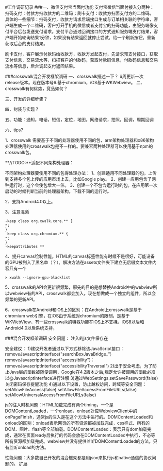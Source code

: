 #工作调研记录
###一、微信支付宝当面付功能
支付宝微信当面付接入分两种：扫码支付：付款方扫收款方的二维码；刷卡支付：收款方扫面支付方的二维码。
具体的一些细节：扫码支付，收款方请求后端接口生成与订单相关联的字符串，客户端生成一个二维码，客户打开手机的微信或者支付宝的扫码功能，由服务端像支付平台后台发送支付请求，支付平台通过回调接口的方式通知服务端支付结果，客户端开始轮询结果1分钟，如果没有结果返回就停止尝试，给一个刷新按钮，重新获取后台的支付结果。

刷卡支付，客户展示付款码给收款方，收款方发起支付，先请求预支付接口，获取支付信息，交易流水等，扫描客户的付款码，获取付款码信息，付款码信息和交易流水等信息，后台调起支付返回结果。

###crosswalk混合开发框架调研
一、crosswalk描述一下？
6周更新一次release版本。现在版本号6.基于chromium，iOS基于WKWebview。
二、crosswalk有何优势，竞品如何？

三、开发的详细步骤？

四、封装与实现？

五、功能：通知，电话，短信，定位，地图，网络请求，拍照，回调，周期回调

六、tips?

1、crosswalk 需要基于不同的处理器使用不同的包，arm架构处理器和x86架构处理器使用的crosswalk包是不一样的。要兼容两种处理器可以使用基于npm的crosswalk包。

**//TODO:**适配不同架构处理器：

不同架构处理器要使用不同的包得处理办法：
1、创建适用不同处理器的包，上传到支持多个包上传的应用市场上去，比如Google play。
2、创建一应用包含了两种运行时，这个会使包增大一倍。
3、创建一个不包含运行时的包，在应用第一次启动的时候判断当前的处理器架构，下载不同的运行时。

2、支持Android4.0以上。

3、注意混淆
	
	-keep class org.xwalk.core.** {
    *;
	}
	-keep class org.chromium.** {
    *;
	}
	-keepattributes **
	
	
4、提升canvas绘制性能，HTML的canvas标签性能有时候不是很好，可能设备的GPU被列入了黑名单（？），解决方法在assets文件夹下建立无后缀文本文件内容只有一个

 	> xwalk --ignore-gpu-blacklist

5、crosswalk的API会更新很频繁，原先的目的是想替换Android中的webview所以webview有的API，crosswalk都会加入，现在想做成一个独立的组件，所以会频繁的更新API。

6、crosswalk在Android和iOS上的区别：在Android上crosswalk是基于chromium web引擎，在iOS由于系统对chromium的限制，是基于WKWebView，有一些crosswalk的特殊功能在iOS上不支持。iOS8以后和Android4.0以后系统支持。

###混合开发框架调研
安全问题：
注入的js文件保存在


安全建议：
1)建议开发者通过以下方式移除该JavaScript接口：
  removeJavascriptInterface("searchBoxJavaBridge_")
  removeJavascriptInterface("accessibility")；
  removeJavascriptInterface("accessibilityTraversal")
2)出于安全考虑，为了防止Java层的函数被随便调用，Google在4.2版本之后,规定允许被调用的函数必须以@JavascriptInterface进行注解
3)通过WebSettings.setSavePassword(false)关闭密码保存提醒功能
4)通过以下设置，防止越权访问，跨域等安全问题： 
  setAllowFileAccess(false)
  setAllowFileAccessFromFileURLs(false)
  setAllowUniversalAccessFromFileURLs(false)
	
	
	
js的注入时机问题：HTML加载完成有两个timing，一个是DOMContentLoaded，一个onload，onload对应WebviewClient中的onPageFinish，通常js的注入是在这个方法中进行的。DOMContentLoaded和onload的区别：onload表示网页的所有资源都被加载完成，css样式、所有的DOM、图片、flash等全部加载。DOMContentLoaded：表示只有dom加载完成，通常在页面ready后执行的代码会放在DOMContentLoaded中执行，不必等所有资源都加载完成。webview并没有提供监听DOMContentLoaded的方法，只有监听onload的方法。

性能问题：大多数自己开发的混合框架都是用json来执行js和native通信的协议问题的。
扩展

